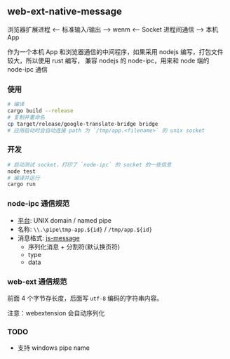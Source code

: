 ## web-ext-native-message

浏览器扩展进程 <-- 标准输入/输出 --> wenm <-- Socket 进程间通信 --> 本机 App

作为一个本机 App 和浏览器通信的中间程序，如果采用 nodejs 编写，打包文件较大，所以使用 rust 编写，
兼容 nodejs 的 node-ipc，用来和 node 端的 node-ipc 通信

### 使用

```bash
# 编译
cargo build --release
# 复制并重命名
cp target/release/google-translate-bridge bridge
# 应用启动时会自动连接 path 为 `/tmp/app.<filename>` 的 unix socket
```

### 开发
```powershell
# 启动测试 socket，打印了 `node-ipc` 的 socket 的一些信息
node test
# 编译并运行
cargo run
```

### node-ipc 通信规范

- [平台](https://nodejs.org/api/net.html#net_ipc_support): UNIX domain / named pipe
- 名称: `\\.\pipe\tmp-app.${id}` / `/tmp/app.${id}`
- 消息格式: [js-message](https://www.npmjs.com/package/js-message)
  - 序列化消息 + 分割符(默认换页符)
  - type
  - data

### web-ext 通信规范

前面 4 个字节存长度，后面写 `utf-8` 编码的字符串内容。

注意：webextension 会自动序列化

### TODO

- 支持 windows pipe name
